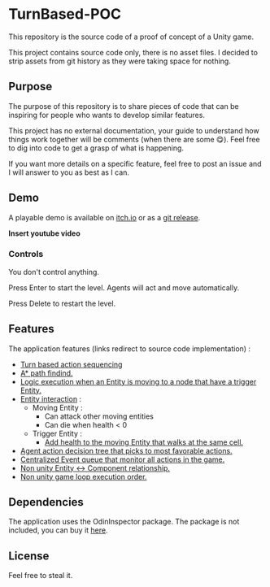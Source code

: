 # TurnBased-POC

This repository is the source code of a proof of concept of a Unity game.

This project contains source code only, there is no asset files. I decided to strip assets from git history as they were taking space for nothing.

## Purpose

The purpose of this repository is to share pieces of code that can be inspiring for people who wants to develop similar features.

This project has no external documentation, your guide to understand how things work together will be comments (when there are some 😋). Feel free to dig into code to get a grasp of what is happening.

If you want more details on a specific feature, feel free to post an issue and I will answer to you as best as I can.

## Demo

A playable demo is available on [itch.io](https://loic-dal-zotto.itch.io/poc-turnbasedtacticalmovement) or as a [git release](https://github.com/ldalzotto/TurnBased-POC/releases/tag/0.9).

**Insert youtube video**

### Controls

You don't control anything. 

Press Enter to start the level. Agents will act and move automatically.

Press Delete to restart the level.

## Features

The application features (links redirect to source code implementation) :

* [Turn based action sequencing](https://github.com/ldalzotto/TurnBased-POC/tree/master/Assets/Core/TurnTimeline.)
* [A* path findind.](https://github.com/ldalzotto/TurnBased-POC/tree/master/Assets/Core/NavigationGraph)
* [Logic execution when an Entity is moving to a node that have a trigger Entity.](https://github.com/ldalzotto/TurnBased-POC/tree/master/Assets/Core/NavigationEngine)
* [Entity interaction](https://github.com/ldalzotto/TurnBased-POC/tree/master/Assets/Core/Entity/Events) :
    * Moving Entity :
        * Can attack other moving entities
        * Can die when health < 0
    * Trigger Entity :
        * [Add health to the moving Entity that walks at the same cell.](https://github.com/ldalzotto/TurnBased-POC/tree/master/Assets/Core/Entity/Component/Trigger)
* [Agent action decision tree that picks to most favorable actions.](https://github.com/ldalzotto/TurnBased-POC/tree/master/Assets/Core/AI/DecisionTree)
* [Centralized Event queue that monitor all actions in the game.](https://github.com/ldalzotto/TurnBased-POC/tree/master/Assets/Core/EventQueue)
* [Non unity Entity <-> Component relationship.](https://github.com/ldalzotto/TurnBased-POC/tree/master/Assets/Core/Entity)
* [Non unity game loop execution order.](https://github.com/ldalzotto/TurnBased-POC/tree/master/Assets/GameLoop)

## Dependencies

The application uses the OdinInspector package. The package is not included, you can buy it [here](https://assetstore.unity.com/packages/tools/utilities/odin-inspector-and-serializer-89041).

## License

Feel free to steal it.
